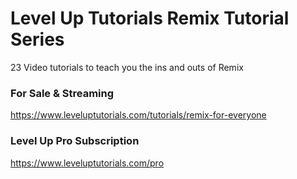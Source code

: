 # Level Up Tutorials Remix Tutorial Series

23 Video tutorials to teach you the ins and outs of Remix

### For Sale & Streaming

https://www.leveluptutorials.com/tutorials/remix-for-everyone

### Level Up Pro Subscription

https://www.leveluptutorials.com/pro


